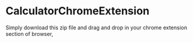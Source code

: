 # CalculatorChromeExtension
Simply download this zip file and drag and drop in your chrome extension section of  browser,
